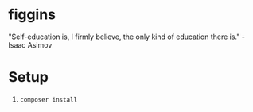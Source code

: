# figgins
"Self-education is, I firmly believe, the only kind of education there is." - Isaac Asimov

# Setup
1. `composer install`

